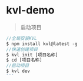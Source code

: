 # kvl-demo

> 启动项目

````javascript
//全局安装KVL
$ npm install kvl@latest -g
//快速创建项目
$ kvl init [项目名称]
$ cd [项目名称]
//启动项目
$ kvl dev
```
